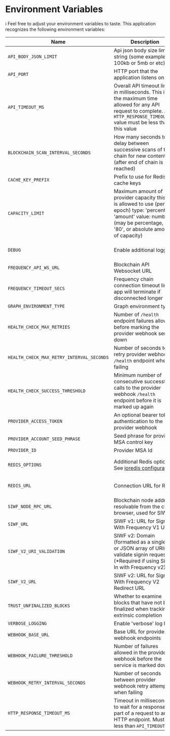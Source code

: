 # Environment Variables

ℹ️ Feel free to adjust your environment variables to taste.
This application recognizes the following environment variables:

| Name                                      | Description                                                                                                                                                                       |                                                Range/Type                                                |              Required?               |                     Default                     |
| ----------------------------------------- | --------------------------------------------------------------------------------------------------------------------------------------------------------------------------------- | :------------------------------------------------------------------------------------------------------: | :----------------------------------: | :---------------------------------------------: |
| `API_BODY_JSON_LIMIT`                     | Api json body size limit in string (some examples: 100kb or 5mb or etc)                                                                                                           |                                                  string                                                  |                                      |                       1mb                       |
| `API_PORT`                                | HTTP port that the application listens on                                                                                                                                         |                                               1025 - 65535                                               |                                      |                      3000                       |
| `API_TIMEOUT_MS`                          | Overall API timeout limit in milliseconds. This is the maximum time allowed for any API request to complete. Any `HTTP_RESPONSE_TIMEOUT_MS` value must be less than this value                                      |                                                   > 0                                                    |                                      |                      30000                      |
| `BLOCKCHAIN_SCAN_INTERVAL_SECONDS`        | How many seconds to delay between successive scans of the chain for new content (after end of chain is reached)                                                                   |                                                   > 0                                                    |                                      |                       12                        |
| `CACHE_KEY_PREFIX`                        | Prefix to use for Redis cache keys                                                                                                                                                |                                                  string                                                  |                  Y                   |                                                 |
| `CAPACITY_LIMIT`                          | Maximum amount of provider capacity this app is allowed to use (per epoch) type: 'percentage' 'amount' value: number (may be percentage, ie '80', or absolute amount of capacity) | JSON [(example)](https://github.com/ProjectLibertyLabs/gateway/blob/main/env-files/account.template.env) |                  Y                   |                                                 |
| `DEBUG`                                   | Enable additional logging                                                                                                                                                         |                        'true' for debug logs, 'verbose' for debug + verbose logs                         |                  N                   |                      false                      |
| `FREQUENCY_API_WS_URL`                    | Blockchain API Websocket URL                                                                                                                                                      |                                                ws(s): URL                                                |                  Y                   |                                                 |
| `FREQUENCY_TIMEOUT_SECS`                  | Frequency chain connection timeout limit; app will terminate if disconnected longer                                                                                               |                                                 integer                                                  |                                      |                       10                        |
| `GRAPH_ENVIRONMENT_TYPE`                  | Graph environment type.                                                                                                                                                           |                                          Mainnet\|TestnetPaseo                                           |                  Y                   |                                                 |
| `HEALTH_CHECK_MAX_RETRIES`                | Number of `/health` endpoint failures allowed before marking the provider webhook service down                                                                                    |                                                   >= 0                                                   |                                      |                       20                        |
| `HEALTH_CHECK_MAX_RETRY_INTERVAL_SECONDS` | Number of seconds to retry provider webhook `/health` endpoint when failing                                                                                                       |                                                   > 0                                                    |                                      |                       64                        |
| `HEALTH_CHECK_SUCCESS_THRESHOLD`          | Minimum number of consecutive successful calls to the provider webhook `/health` endpoint before it is marked up again                                                            |                                                   > 0                                                    |                                      |                       10                        |
| `PROVIDER_ACCESS_TOKEN`                   | An optional bearer token authentication to the provider webhook                                                                                                                   |                                                  string                                                  |                                      |                                                 |
| `PROVIDER_ACCOUNT_SEED_PHRASE`            | Seed phrase for provider MSA control key                                                                                                                                          |                                                  string                                                  |                  Y                   |                                                 |
| `PROVIDER_ID`                             | Provider MSA Id                                                                                                                                                                   |                                                 integer                                                  |                  Y                   |                                                 |
| `REDIS_OPTIONS`                           | Additional Redis options.<br/>See [ioredis configuration](https://ioredis.readthedocs.io/en/latest/API/#new-redisport-host-options)                                               |                                               JSON string                                                |   Y<br/>(either this or REDIS_URL)   |           '{"commandTimeout":10000}'            |
| `REDIS_URL`                               | Connection URL for Redis                                                                                                                                                          |                                                   URL                                                    | Y<br/>(either this or REDIS_OPTIONS) |                                                 |
| `SIWF_NODE_RPC_URL`                       | Blockchain node address resolvable from the client browser, used for SIWF                                                                                                         |                                               http(s): URL                                               |                  Y                   |                                                 |
| `SIWF_URL`                                | SIWF v1: URL for Sign In With Frequency V1 UI                                                                                                                                     |                                                   URL                                                    |                                      | https://ProjectLibertyLabs.github.io/siwf/v1/ui |
| `SIWF_V2_URI_VALIDATION`                  | SIWF v2: Domain (formatted as a single URI or JSON array of URIs) to validate signin requests (\*Required if using Sign In with Frequency v2)                                     |             Domain (Example: '["https://www.your-app.com", "example://login", "localhost"]')             |                  \*                  |                                                 |
| `SIWF_V2_URL`                             | SIWF v2: URL for Sign In With Frequency V2 Redirect URL                                                                                                                           |                                                   URL                                                    |                                      |                Frequency Access                 |
| `TRUST_UNFINALIZED_BLOCKS`                | Whether to examine blocks that have not been finalized when tracking extrinsic completion                                                                                         |                                                 boolean                                                  |                                      |                      false                      |
| `VERBOSE_LOGGING`                         | Enable 'verbose' log level                                                                                                                                                        |                                                 boolean                                                  |                  N                   |                      false                      |
| `WEBHOOK_BASE_URL`                        | Base URL for provider webhook endpoints                                                                                                                                           |                                                   URL                                                    |                  Y                   |                                                 |
| `WEBHOOK_FAILURE_THRESHOLD`               | Number of failures allowed in the provider webhook before the service is marked down                                                                                              |                                                   > 0                                                    |                                      |                        3                        |
| `WEBHOOK_RETRY_INTERVAL_SECONDS`          | Number of seconds between provider webhook retry attempts when failing                                                                                                            |                                                   > 0                                                    |                                      |                       10                        |
| `HTTP_RESPONSE_TIMEOUT_MS`                | Timeout in milliseconds to wait for a response as part of a request to an HTTP endpoint. Must be less than `API_TIMEOUT_MS`                                                                                        |                                          > 0 and < API_TIMEOUT_MS                                          |                                      |                      3000                       |
